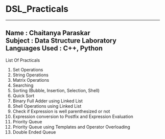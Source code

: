 # DSL_Practicals
---
Name : Chaitanya Paraskar<br>
Subject : Data Structure Laboratory<br>
Languages Used : C++, Python<be>
---
List Of Practicals
1. Set Operations
2. String Operations
3. Matrix Operations
4. Searching
5. Sorting (Bubble, Insertion, Selection, Shell)
6. Quick Sort
7. Binary Full Adder using Linked List
8. Shell Operations using Linked List
9. Check if Expression is well parenthesized or not
10. Expression conversion to Postfix and Expression Evaluation
11. Priority Queue
12. Priority Queue using Templates and Operator Overloading
13. Double Ended Queue
